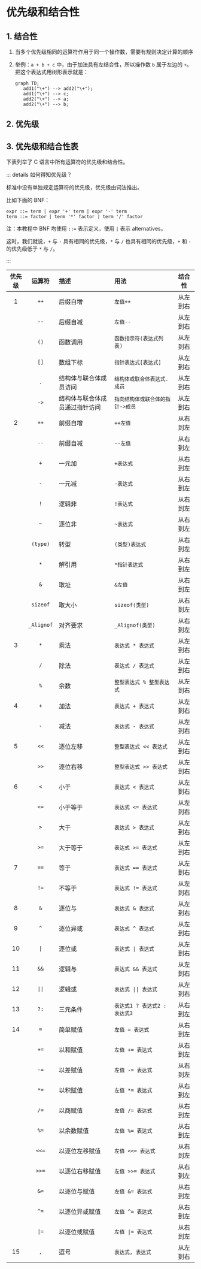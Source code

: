 # 优先级和结合性

## 1. 结合性

1. 当多个优先级相同的运算符作用于同一个操作数，需要有规则决定计算的顺序
2. 举例：`a + b + c` 中，由于加法具有左结合性，所以操作数 `b` 属于左边的 `+`。把这个表达式用树形表示就是：

   ```mermaid
   graph TD;
      add1("\+") --> add2("\+");
      add1("\+") --> c;
      add2("\+") --> a;
      add2("\+") --> b;
   ```

## 2. 优先级

## 3. 优先级和结合性表

下表列举了 C 语言中所有运算符的优先级和结合性。

::: details 如何得知优先级？

标准中没有单独规定运算符的优先级，优先级由词法推出。

比如下面的 BNF：

```bnf
expr ::= term | expr '+' term | expr '-' term
term ::= factor | term '*' factor | term '/' factor
```

注：本教程中 BNF 均使用 `::=` 表示定义，使用 `|` 表示 alternatives。

这时，我们就说，`+` 与 `-` 具有相同的优先级，`*` 与 `/` 也具有相同的优先级，`+` 和 `-` 的优先级低于 `*` 与 `/`。

:::

| 优先级 | 运算符 | 描述 | 用法 | 结合性 |
| :---: | :---: | :--- | :--- | :---: |
| 1      | `++` | 后缀自增 | `左值++` | 从左到右 |
|        | `--` | 后缀自减 | `左值--` | 从左到右 |
|        | `()` | 函数调用 | `函数指示符(表达式列表)` | 从左到右 |
|        | `[]` | 数组下标 | `指针表达式[表达式]` | 从左到右 |
|        | `.` | 结构体与联合体成员访问 | `结构体或联合体表达式.成员` | 从左到右 |
|        | `->` | 结构体与联合体成员通过指针访问 | `指向结构体或联合体的指针->成员` | 从左到右 |
| 2      | `++` | 前缀自增 | `++左值` | 从右到左 |
|        | `--` | 前缀自减 | `--左值` | 从右到左 |
|        | `+` | 一元加 | `+表达式` | 从右到左 |
|        | `-` | 一元减 | `-表达式` | 从右到左 |
|        | `!` | 逻辑非 | `!表达式` | 从右到左 |
|        | `~` | 逐位非 | `~表达式` | 从右到左 |
|        | `(type)` | 转型 | `(类型)表达式` | 从右到左 |
|        | `*` | 解引用 | `*指针表达式` | 从右到左 |
|        | `&` | 取址 | `&左值` | 从右到左 |
|        | `sizeof` | 取大小 | `sizeof(类型)` | 从右到左 |
|        | `_Alignof` | 对齐要求 | `_Alignof(类型)` | 从右到左 |
| 3      | `*` | 乘法 | `表达式 * 表达式` | 从左到右 |
|        | `/` | 除法 | `表达式 / 表达式` | 从左到右 |
|        | `%` | 余数 | `整型表达式 % 整型表达式` | 从左到右 |
| 4      | `+` | 加法 | `表达式 + 表达式` | 从左到右 |
|        | `-` | 减法 | `表达式 - 表达式` | 从左到右 |
| 5      | `<<` | 逐位左移 | `整型表达式 << 表达式` | 从左到右 |
|        | `>>` | 逐位右移 | `整型表达式 >> 表达式` | 从左到右 |
| 6      | `<` | 小于 | `表达式 < 表达式` | 从左到右 |
|        | `<=` | 小于等于 | `表达式 <= 表达式` | 从左到右 |
|        | `>` | 大于 | `表达式 > 表达式` | 从左到右 |
|        | `>=` | 大于等于 | `表达式 >= 表达式` | 从左到右 |
| 7      | `==` | 等于 | `表达式 == 表达式` | 从左到右 |
|        | `!=` | 不等于 | `表达式 != 表达式` | 从左到右 |
| 8      | `&` | 逐位与 | `表达式 & 表达式` | 从左到右 |
| 9      | `^` | 逐位异或 | `表达式 ^ 表达式` | 从左到右 |
| 10     | `\|` | 逐位或 | `表达式 \| 表达式` | 从左到右 |
| 11     | `&&` | 逻辑与 | `表达式 && 表达式` | 从左到右 |
| 12     | `\|\|` | 逻辑或 | `表达式 \|\| 表达式` | 从左到右 |
| 13     | `?:` | 三元条件 | `表达式1 ? 表达式2 : 表达式3` | 从右到左 |
| 14     | `=` | 简单赋值 | `左值 = 表达式` | 从右到左 |
|        | `+=` | 以和赋值 | `左值 += 表达式` | 从右到左 |
|        | `-=` | 以差赋值 | `左值 -= 表达式` | 从右到左 |
|        | `*=` | 以积赋值 | `左值 *= 表达式` | 从右到左 |
|        | `/=` | 以商赋值 | `左值 /= 表达式` | 从右到左 |
|        | `%=` | 以余数赋值 | `左值 %= 表达式` | 从右到左 |
|        | `<<=` | 以逐位左移赋值 | `左值 <<= 表达式` | 从右到左 |
|        | `>>=` | 以逐位右移赋值 | `左值 >>= 表达式` | 从右到左 |
|        | `&=` | 以逐位与赋值 | `左值 &= 表达式` | 从右到左 |
|        | `^=` | 以逐位异或赋值 | `左值 ^= 表达式` | 从右到左 |
|        | `\|=` | 以逐位或赋值 | `左值 \|= 表达式` | 从右到左 |
| 15     | `,` | 逗号 | `表达式, 表达式` | 从左到右 |
